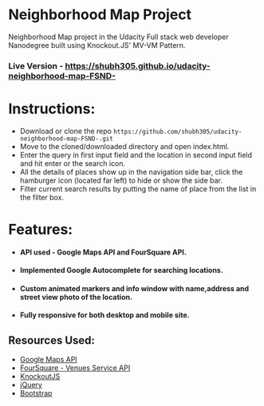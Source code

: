 # Neighborhood Map Project
Neighborhood Map project in the Udacity Full stack web developer Nanodegree built using Knockout.JS' MV-VM Pattern.

### Live Version - https://shubh305.github.io/udacity-neighborhood-map-FSND-
 
# Instructions:

* Download or clone the repo ```https://github.com/shubh305/udacity-neighborhood-map-FSND-.git```
* Move to the cloned/downloaded directory and open index.html.
* Enter the query in first input field and the location in second input field and hit enter or the search icon.
* All the details of places show up in the navigation side bar, click the hamburger icon (located far left) to hide or show the side bar.
* Filter current search results by putting the name of place from the list in the filter box.  

# Features:

- #### API used - Google Maps API and FourSquare API.
- #### Implemented Google Autocomplete for searching locations.
- #### Custom animated markers and info window with name,address and street view photo of the location.  
- #### Fully responsive for both desktop and mobile site.

## Resources Used:

* [Google Maps API](https://developers.google.com/maps/)
* [FourSquare - Venues Service API](https://developer.foursquare.com/)
* [KnockoutJS](http://knockoutjs.com/)
* [jQuery](https://jquery.com/)
* [Bootstrap](https://getbootstrap.com/)
